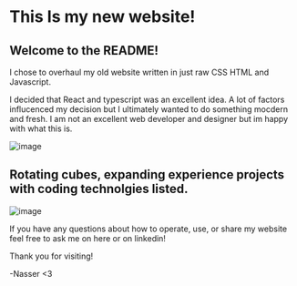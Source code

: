 # This Is my new website!

## Welcome to the README!

I chose to overhaul my old website written in just raw CSS HTML and Javascript.

I decided that React and typescript was an excellent idea.
A lot of factors influcenced my decision but I ultimately wanted to do something mocdern and fresh.
I am not an excellent web developer and designer but im happy with what this is.


![image](https://github.com/user-attachments/assets/e509ceb6-2893-4fab-868b-bbfe18c1cec0)

## Rotating cubes, expanding experience projects with coding technolgies listed.
![image](https://github.com/user-attachments/assets/729569ec-1704-45da-959d-d6c0b8e74f65)

If you have any questions about how to operate, use, or share my website feel free to ask me on here or on linkedin!

Thank you for visiting!

-Nasser <3
